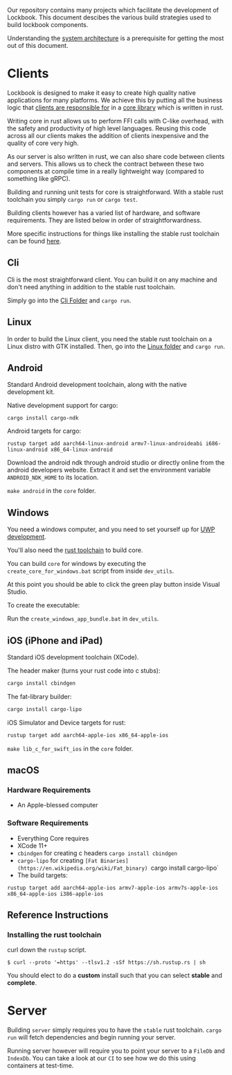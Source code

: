 Our repository contains many projects which facilitate the development of Lockbook. This document descibes the various build strategies used to build lockbook components.

Understanding the [system architecture](system-architecture.md) is a prerequisite for getting the most out of this document.

# Clients

Lockbook is designed to make it easy to create high quality native applications for many platforms. We achieve this by putting all the business logic that [clients are responsible for](system-architecture.md) in a [core library](../core) which is written in rust.

Writing core in rust allows us to perform FFI calls with C-like overhead, with the safety and productivity of high level languages. Reusing this code across all our clients makes the addition of clients inexpensive and the quality of core very high.

As our server is also written in rust, we can also share code between clients and servers. This allows us to check the contract between these two components at compile time in a really lightweight way (compared to something like gRPC).

Building and running unit tests for core is straightforward. With a stable rust toolchain you simply `cargo run` or `cargo test`.

Building clients however has a varied list of hardware, and software requirements. They are listed below in order of straightforwardness.

More specific instructions for things like installing the stable rust toolchain can be found [here](#reference-instructions).

## Cli

Cli is the most straightforward client. You can build it on any machine and don't need anything in addition to the stable rust toolchain.

Simply go into the [Cli Folder](../clients/cli) and `cargo run`.

## Linux

In order to build the Linux client, you need the stable rust toolchain on a
Linux distro with GTK installed. Then, go into the [Linux
folder](../clients/linux) and `cargo run`.

## Android

Standard Android development toolchain, along with the native development kit.

Native development support for cargo:
```shell script
cargo install cargo-ndk
```

Android targets for cargo:
```shell script
rustup target add aarch64-linux-android armv7-linux-androideabi i686-linux-android x86_64-linux-android
```

Download the android ndk through android studio or directly online from the android developers website. Extract it and set the environment variable `ANDROID_NDK_HOME` to its location.

`make android` in the `core` folder.


## Windows

You need a windows computer, and you need to set yourself up for [UWP development](https://docs.microsoft.com/en-us/windows/uwp/get-started/get-set-up).

You'll also need the [rust toolchain](https://rustup.rs/) to build core.

You can build `core` for windows by executing the `create_core_for_windows.bat` script from inside `dev_utils`.

At this point you should be able to click the green play button inside Visual Studio.

To create the executable:

Run the `create_windows_app_bundle.bat` in `dev_utils`.

## iOS (iPhone and iPad)

Standard iOS development toolchain (XCode).

The header maker (turns your rust code into c stubs):
```zsh
cargo install cbindgen
```

The fat-library builder:
```zsh
cargo install cargo-lipo
```

iOS Simulator and Device targets for rust:
```zsh
rustup target add aarch64-apple-ios x86_64-apple-ios
```

`make lib_c_for_swift_ios` in the `core` folder.

## macOS

### Hardware Requirements
+ An Apple-blessed computer

###  Software Requirements
+ Everything Core requires
+ XCode 11+
+ `cbindgen` for creating c headers `cargo install cbindgen`
+ `cargo-lipo` for creating `[Fat Binaries](https://en.wikipedia.org/wiki/Fat_binary) `cargo install cargo-lipo`
+ The build targets:

```shell script
rustup target add aarch64-apple-ios armv7-apple-ios armv7s-apple-ios x86_64-apple-ios i386-apple-ios
```

## Reference Instructions

### Installing the rust toolchain

curl down the `rustup` script.
```
$ curl --proto '=https' --tlsv1.2 -sSf https://sh.rustup.rs | sh
```
You should elect to do a **custom** install such that you can select **stable** and **complete**.

# Server

Building `server` simply requires you to have the `stable` rust toolchain. `cargo run` will fetch dependencies and begin running your server.

Running server however will require you to point your server to a `FileDb` and `IndexDb`. You can take a look at our `CI` to see how we do this using containers at test-time.

